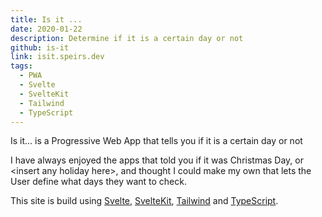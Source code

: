 ```yaml
---
title: Is it ...
date: 2020-01-22
description: Determine if it is a certain day or not
github: is-it
link: isit.speirs.dev
tags:
  - PWA
  - Svelte
  - SvelteKit
  - Tailwind
  - TypeScript
---
```

Is it... is a Progressive Web App that tells you if it is a certain day or not

I have always enjoyed the apps that told you if it was Christmas Day, or &lt;insert any holiday here&gt;, and thought I could make my own that lets the User define what days they want to check.

This site is build using [Svelte](https://svelte.dev/), [SvelteKit](https://kit.svelte.dev/), [Tailwind](https://tailwindcss.com/) and [TypeScript](https://www.typescriptlang.org/).
